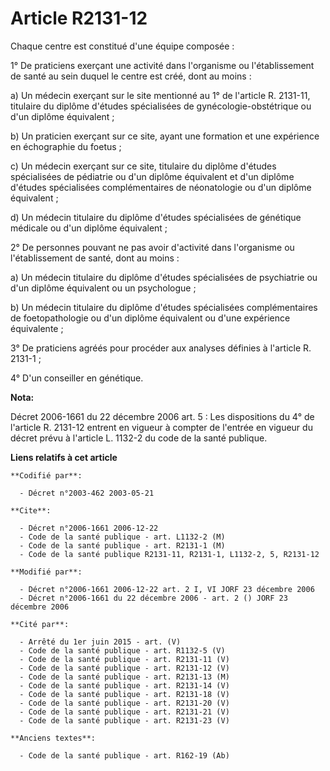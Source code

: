 # Article R2131-12

Chaque centre est constitué d'une équipe composée :

1° De praticiens exerçant une activité dans l'organisme ou l'établissement de santé au sein duquel le centre est créé, dont
au moins :

a) Un médecin exerçant sur le site mentionné au 1° de l'article R. 2131-11, titulaire du diplôme d'études spécialisées de
gynécologie-obstétrique ou d'un diplôme équivalent ;

b) Un praticien exerçant sur ce site, ayant une formation et une expérience en échographie du foetus ;

c) Un médecin exerçant sur ce site, titulaire du diplôme d'études spécialisées de pédiatrie ou d'un diplôme équivalent et
d'un diplôme d'études spécialisées complémentaires de néonatologie ou d'un diplôme équivalent ;

d) Un médecin titulaire du diplôme d'études spécialisées de génétique médicale ou d'un diplôme équivalent ;

2° De personnes pouvant ne pas avoir d'activité dans l'organisme ou l'établissement de santé, dont au moins :

a) Un médecin titulaire du diplôme d'études spécialisées de psychiatrie ou d'un diplôme équivalent ou un psychologue ;

b) Un médecin titulaire du diplôme d'études spécialisées complémentaires de foetopathologie ou d'un diplôme équivalent ou
d'une expérience équivalente ;

3° De praticiens agréés pour procéder aux analyses définies à l'article R. 2131-1 ;

4° D'un conseiller en génétique.

**Nota:**

Décret 2006-1661 du 22 décembre 2006 art. 5 : Les dispositions du 4° de l'article R. 2131-12 entrent en vigueur à compter de
l'entrée en vigueur du décret prévu à l'article L. 1132-2 du code de la santé publique.

**Liens relatifs à cet article**

	**Codifié par**:

	  - Décret n°2003-462 2003-05-21

	**Cite**:

	  - Décret n°2006-1661 2006-12-22
	  - Code de la santé publique - art. L1132-2 (M)
	  - Code de la santé publique - art. R2131-1 (M)
	  - Code de la santé publique R2131-11, R2131-1, L1132-2, 5, R2131-12

	**Modifié par**:

	  - Décret n°2006-1661 2006-12-22 art. 2 I, VI JORF 23 décembre 2006
	  - Décret n°2006-1661 du 22 décembre 2006 - art. 2 () JORF 23 décembre 2006

	**Cité par**:

	  - Arrêté du 1er juin 2015 - art. (V)
	  - Code de la santé publique - art. R1132-5 (V)
	  - Code de la santé publique - art. R2131-11 (V)
	  - Code de la santé publique - art. R2131-12 (V)
	  - Code de la santé publique - art. R2131-13 (M)
	  - Code de la santé publique - art. R2131-14 (V)
	  - Code de la santé publique - art. R2131-18 (V)
	  - Code de la santé publique - art. R2131-20 (V)
	  - Code de la santé publique - art. R2131-21 (V)
	  - Code de la santé publique - art. R2131-23 (V)

	**Anciens textes**:

	  - Code de la santé publique - art. R162-19 (Ab)
